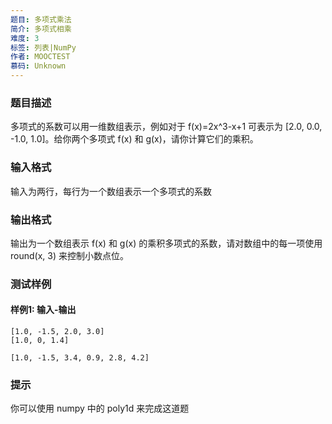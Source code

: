 ```yaml
---
题目: 多项式乘法
简介: 多项式相乘
难度: 3
标签: 列表|NumPy
作者: MOOCTEST
慕码: Unknown
---
```


### 题目描述

多项式的系数可以用一维数组表示，例如对于 f(x)=2x^3-x+1 可表示为 [2.0, 0.0, -1.0, 1.0]。给你两个多项式 f(x) 和 g(x)，请你计算它们的乘积。

### 输入格式

输入为两行，每行为一个数组表示一个多项式的系数

### 输出格式

输出为一个数组表示 f(x) 和 g(x) 的乘积多项式的系数，请对数组中的每一项使用 round(x, 3) 来控制小数点位。

### 测试样例

#### 样例1: 输入-输出

```
[1.0, -1.5, 2.0, 3.0]
[1.0, 0, 1.4]
```

```
[1.0, -1.5, 3.4, 0.9, 2.8, 4.2]
```

### 提示

你可以使用 numpy 中的 poly1d 来完成这道题